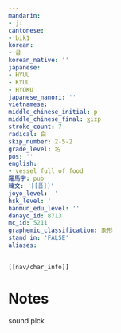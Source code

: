 ```yaml
---
mandarin:
- jí
cantonese:
- bik1
korean:
- 급
korean_native: ''
japanese:
- HYUU
- KYUU
- HYOKU
japanese_nanori: ''
vietnamese:
middle_chinese_initial: p
middle_chinese_final: ɣiɪp
stroke_count: 7
radical: 白
skip_number: 2-5-2
grade_level: 名
pos: ''
english:
- vessel full of food
羅馬字: pub
韓文: '[[풉]]'
joyo_level: ''
hsk_level: ''
hanmun_edu_level: ''
danayo_id: 8713
mc_id: 5211
graphemic_classification: 象形
stand_in: 'FALSE'
aliases:
---
```

```meta-bind-embed
[[nav/char_info]]
```

# Notes
sound pick
